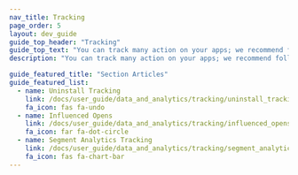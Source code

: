 ```yaml
---
nav_title: Tracking
page_order: 5
layout: dev_guide
guide_top_header: "Tracking"
guide_top_text: "You can track many action on your apps; we recommend following the two articles below to implement that tracking you want."
description: "You can track many action on your apps; we recommend following the two articles below to implement that tracking you want."

guide_featured_title: "Section Articles"
guide_featured_list:
  - name: Uninstall Tracking
    link: /docs/user_guide/data_and_analytics/tracking/uninstall_tracking/
    fa_icon: fas fa-undo
  - name: Influenced Opens
    link: /docs/user_guide/data_and_analytics/tracking/influenced_opens/
    fa_icon: far fa-dot-circle
  - name: Segment Analytics Tracking
    link: /docs/user_guide/data_and_analytics/tracking/segment_analytics_tracking/
    fa_icon: fas fa-chart-bar
---
```

